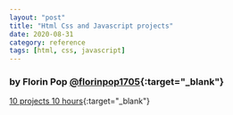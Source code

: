 ```yaml
---
layout: "post"
title: "Html Css and Javascript projects"
date: 2020-08-31
category: reference
tags: [html, css, javascript]
---
```

### by Florin Pop [@florinpop1705](https://twitter.com/florinpop1705){:target="_blank"}
[10 projects 10 hours](https://10projects10hours.netlify.app/){:target="_blank"}